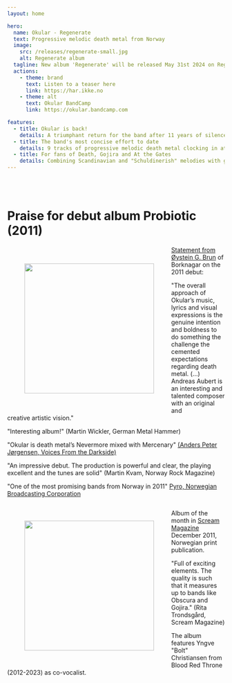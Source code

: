 ```yaml
---
layout: home

hero:
  name: Okular - Regenerate
  text: Progressive melodic death metal from Norway
  image:
    src: /releases/regenerate-small.jpg
    alt: Regenerate album
  tagline: New album 'Regenerate' will be released May 31st 2024 on Regenerative Productions!
  actions:
    - theme: brand
      text: Listen to a teaser here
      link: https://har.ikke.no
    - theme: alt
      text: Okular BandCamp
      link: https://okular.bandcamp.com

features:
  - title: Okular is back!
    details: A triumphant return for the band after 11 years of silence
  - title: The band's most concise effort to date
    details: 9 tracks of progressive melodic death metal clocking in at 36 minutes
  - title: For fans of Death, Gojira and At the Gates
    details: Combining Scandinavian and "Schuldinerish" melodies with groove and occasional dissonance
---
```


<br><br>
<h1>Praise for debut album Probiotic (2011)</h1>

<div style="float:left;padding:40px">
<a href="/Statement-Page_English.jpg" target="_blank">
<img src="/Statement-Page_English.jpg" width="300">
</a>
</div>
<p>
<a href="/Statement-Page_English.jpg" target="_blank">Statement from Øystein G. Brun</a> of Borknagar 
on the 2011 debut:

"The overall approach of Okular’s music, lyrics and visual expressions is the genuine intention and boldness to do something the challenge the cemented expectations regarding death metal. (…) Andreas Aubert is an interesting and talented composer with an original and  
creative artistic vision."
</p>

"Interesting album!" (Martin Wickler, German Metal Hammer)

"Okular is death metal’s Nevermore mixed with Mercenary" <a href="https://www.voicesfromthedarkside.de/review/okular-probiotic/" target="_blank">(Anders Peter Jørgensen, Voices From the Darkside)</a>

"An impressive debut. The production is powerful and clear, the playing excellent and the tunes are solid" (Martin Kvam, Norway Rock Magazine)

"One of the most promising bands from Norway in 2011" <a href="http://p3.no/pyro/pyro-karer-de-mest-lovende-bandene-i-norge-2011/" target="_blank">Pyro, Norwegian Broadcasting Corporation</a>


<div style="clear:both"></div>

<div style="float:left;padding:40px">
<a href="/Okular-Probiotic-Scream-2011.pdf" target="_blank">
<img src="/maanedens-album-probiotic.jpg" width="300"/></a>
</div>

<p>
Album of the month in <a href="/maanedens-album-probiotic.jpg" target="_blank">Scream Magazine</a> December 2011, Norwegian print publication.

"Full of exciting elements. The quality is such that it measures up to bands like Obscura and Gojira."
(Rita Trondsgård, Scream Magazine)

The album features Yngve "Bolt" Christiansen from Blood Red Throne (2012-2023) as co-vocalist.
</p>
